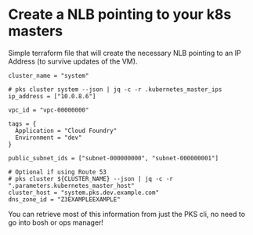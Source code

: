 # Create a NLB pointing to your k8s masters

Simple terraform file that will create the necessary NLB pointing to an IP Address (to survive updates of the VM).

```
cluster_name = "system"

# pks cluster system --json | jq -c -r .kubernetes_master_ips
ip_address = ["10.0.8.6"]

vpc_id = "vpc-00000000"

tags = {
  Application = "Cloud Foundry"
  Environment = "dev"
}

public_subnet_ids = ["subnet-000000000", "subnet-000000001"]

# Optional if using Route 53
# pks cluster ${CLUSTER_NAME} --json | jq -c -r ".parameters.kubernetes_master_host"
cluster_host = "system.pks.dev.example.com"
dns_zone_id = "Z3EXAMPLEEXAMPLE"

```

You can retrieve most of this information from just the PKS cli, no need to go into bosh or ops manager!